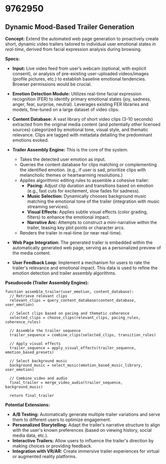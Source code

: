# 9762950

## Dynamic Mood-Based Trailer Generation

**Concept:** Extend the automated web page generation to proactively create short, dynamic video trailers tailored to individual user emotional states *in real-time*, derived from facial expression analysis during browsing.

**Specs:**

*   **Input:** Live video feed from user’s webcam (optional, with explicit consent), or analysis of pre-existing user-uploaded videos/images (profile pictures, etc.) to establish baseline emotional tendencies.  Browser permissions would be crucial.
*   **Emotion Detection Module:** Utilizes real-time facial expression recognition (FER) to identify primary emotional states (joy, sadness, anger, fear, surprise, neutral).  Leverages existing FER libraries and models, fine-tuned on a large dataset of video clips.
*   **Content Database:** A vast library of short video clips (3-10 seconds) extracted from the original media content (and potentially other licensed sources) categorized by emotional tone, visual style, and thematic relevance.  Clips are tagged with metadata detailing the predominant emotions evoked.
*   **Trailer Assembly Engine:** This is the core of the system.
    *   Takes the detected user emotion as input.
    *   Queries the content database for clips matching or complementing the identified emotion. (e.g., if user is sad, prioritize clips with melancholic themes or heartwarming resolutions.)
    *   Applies algorithmic editing rules to assemble a cohesive trailer:
        *   **Pacing:** Adjust clip duration and transitions based on emotion (e.g., fast cuts for excitement, slow fades for sadness).
        *   **Music Selection:** Dynamically chooses background music matching the emotional tone of the trailer (integration with music streaming services).
        *   **Visual Effects:** Applies subtle visual effects (color grading, filters) to enhance the emotional impact.
        *   **Narrative Arc:** Attempts to construct a mini-narrative within the trailer, teasing key plot points or character arcs.
    *   Renders the trailer in real-time (or near real-time).

*   **Web Page Integration:** The generated trailer is embedded within the automatically generated web page, serving as a personalized preview of the media content.
*   **User Feedback Loop:** Implement a mechanism for users to rate the trailer's relevance and emotional impact. This data is used to refine the emotion detection and trailer assembly algorithms.

**Pseudocode (Trailer Assembly Engine):**

```
function assemble_trailer(user_emotion, content_database):
  // Retrieve relevant clips
  relevant_clips = query_content_database(content_database, user_emotion)

  // Select clips based on pacing and thematic coherence
  selected_clips = choose_clips(relevant_clips, pacing_rules, coherence_rules)

  // Assemble the trailer sequence
  trailer_sequence = combine_clips(selected_clips, transition_rules)

  // Apply visual effects
  trailer_sequence = apply_visual_effects(trailer_sequence, emotion_based_presets)

  // Select background music
  background_music = select_music(emotion_based_music_library, user_emotion)

  // Combine video and audio
  final_trailer = merge_video_audio(trailer_sequence, background_music)

  return final_trailer
```

**Potential Extensions:**

*   **A/B Testing:**  Automatically generate multiple trailer variations and serve them to different users to optimize engagement.
*   **Personalized Storytelling:** Adapt the trailer's narrative structure to align with the user's known preferences (based on viewing history, social media data, etc.).
*   **Interactive Trailers:** Allow users to influence the trailer's direction by making choices or providing feedback.
*   **Integration with VR/AR:** Create immersive trailer experiences for virtual or augmented reality platforms.